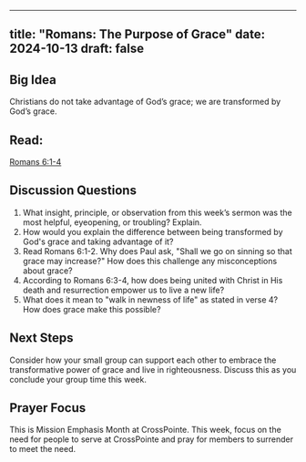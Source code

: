 
---
title: "Romans: The Purpose of Grace"
date: 2024-10-13
draft: false
---

## Big Idea
Christians do not take advantage of God’s grace; we are transformed by God’s grace.

## Read:
[Romans 6:1-4](https://www.bible.com/bible/59/ROM.6.ESV)

## Discussion Questions
1. What insight, principle, or observation from this week’s sermon was the most helpful, eyeopening, or troubling? Explain.
2. How would you explain the difference between being transformed by God's grace and
taking advantage of it?
3. Read Romans 6:1-2. Why does Paul ask, "Shall we go on sinning so that grace may
increase?" How does this challenge any misconceptions about grace?
4. According to Romans 6:3-4, how does being united with Christ in His death and
resurrection empower us to live a new life?
5. What does it mean to "walk in newness of life" as stated in verse 4? How does grace make
this possible?

## Next Steps
Consider how your small group can support each other to embrace the transformative power of grace and
live in righteousness. Discuss this as you conclude your group time this week.

## Prayer Focus
This is Mission Emphasis Month at CrossPointe. This week, focus on the need for people to serve at
CrossPointe and pray for members to surrender to meet the need.